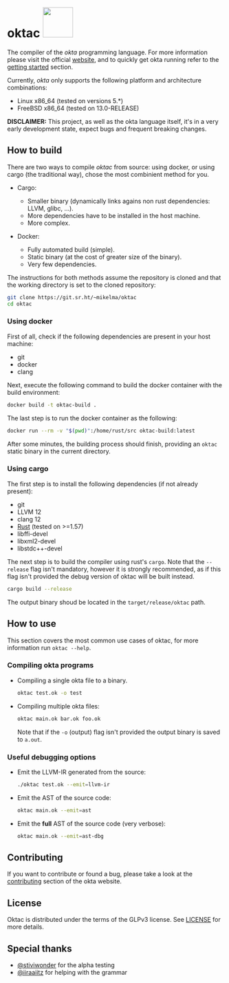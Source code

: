 <h1>oktac  <img src='https://okta-lang.org/assets/img/okta-ottis.png' width='70' height='70'></h1>

The compiler of the *okta* programming language. For more information
please visit the official [website](https://okta-lang.org), and to quickly get 
okta running refer to the [getting started](https://okta-lang.org/#getting-started) 
section.

Currently, *okta* only supports the following platform and architecture combinations:

* Linux x86_64 (tested on versions 5.\*)
* FreeBSD x86_64 (tested on 13.0-RELEASE)

**DISCLAIMER:** This project, as well as the okta language itself, it's in a very 
early development state, expect bugs and frequent breaking changes.

## How to build

There are two ways to compile *oktac* from source: using docker, or using 
cargo (the traditional way), chose the most combinient method for you.

* Cargo:
    - Smaller binary (dynamically links agains non rust dependencies: LLVM, glibc, ...).
    - More dependencies have to be installed in the host machine.
    - More complex.

* Docker:
    - Fully automated build (simple).
    - Static binary (at the cost of greater size of the binary).
    - Very few dependencies. 

The instructions for both methods assume the repository is cloned and that 
the working directory is set to the cloned repository:

```bash
git clone https://git.sr.ht/~mikelma/oktac
cd oktac
```

### Using docker

First of all, check if the following dependencies are present in your host machine:

* git
* docker
* clang

Next, execute the following command to build the docker container with the build environment:

```bash
docker build -t oktac-build .
```

The last step is to run the docker container as the following:

```bash
docker run --rm -v "$(pwd)":/home/rust/src oktac-build:latest
```

After some minutes, the building process should finish, providing an `oktac` static binary 
in the current directory.

### Using cargo

The first step is to install the following dependencies (if not already present):

* git
* LLVM 12
* clang 12
* [Rust](https://www.rust-lang.org/tools/install) (tested on >=1.57)
* libffi-devel
* libxml2-devel
* libstdc++-devel

The next step is to build the compiler using rust's `cargo`. Note that 
the `--release` flag isn't mandatory, however it is strongly recommended, 
as if this flag isn't provided the debug version of oktac will be built instead.

```bash
cargo build --release
```

The output binary shoud be located in the `target/release/oktac` path.

## How to use

This section covers the most common use cases of oktac, for more information 
run `oktac --help`.

### Compiling okta programs 

* Compiling a single okta file to a binary. 
    ```bash
    oktac test.ok -o test
    ```

* Compiling multiple okta files:
    ```bash
    oktac main.ok bar.ok foo.ok
    ```
    
    Note that if the `-o` (output) flag isn't provided the output binary is saved to `a.out`.

### Useful debugging options

* Emit the LLVM-IR generated from the source:
    ```bash
    ./oktac test.ok --emit=llvm-ir
    ```

* Emit the AST of the source code:
    ```bash
    oktac main.ok --emit=ast
    ```

* Emit the **full** AST of the source code (very verbose):
    ```bash
    oktac main.ok --emit=ast-dbg
    ```

## Contributing

If you want to contribute or found a bug, please take a look at the 
[contributing](https://okta-lang.org/#contributing) section of the okta website.

## License

Oktac is distributed under the terms of the GLPv3 license. 
See [LICENSE](https://git.sr.ht/~mikelma/oktac/tree/main/item/LICENSE) for more details.

## Special thanks

* [@stiviwonder](https://github.com/stiviwonder) for the alpha testing
* [@iiraaiitz](https://github.com/iiraaiitz) for helping with the grammar 
